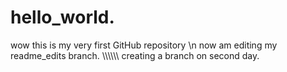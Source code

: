 # hello_world.
wow this is my very first GitHub repository \n
now am editing my readme_edits branch.
\\\\\\\\\\\\
creating a branch on second day.


